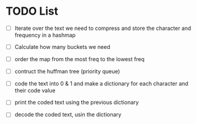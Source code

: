 # TODO List

* [ ]  Iterate over the text we need to compress and store the character and frequency  in a hashmap

  * [ ]  Calculate how many buckets we need
* [ ]  order the map from the most freq to the lowest freq
* [ ]  contruct the huffman tree (priority queue)
* [ ]  code the text into 0 & 1 and make a dictionary for each character and their code value
* [ ]  print the coded text using the previous dictionary
* [ ]  decode the coded text, usin the dictionary
